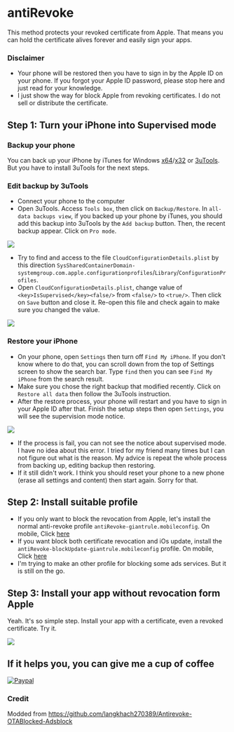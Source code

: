 # antiRevoke
This method protects your revoked certificate from Apple. That means you can hold the certificate alives forever and easily sign your apps.
### Disclaimer
* Your phone will be restored then you have to sign in by the Apple ID on your phone. If you forgot your Apple ID password, please stop here and just read for your knowledge.
*  I just show the way for block Apple from revoking certificates. I do not sell or distribute the certificate.
## Step 1: Turn your iPhone into Supervised mode
### Backup your phone
You can back up your iPhone by iTunes for Windows [x64](https://www.apple.com/itunes/download/win64/)/[x32](https://www.apple.com/itunes/download/win32/) or [3uTools](http://www.3u.com/). But you have to install 3uTools for the next steps.
### Edit backup by 3uTools
* Connect your phone to the computer
* Open 3uTools. Access `Tools box`, then click on `Backup/Restore`. In `all-data backups view`, if you backed up your phone by iTunes, you should add this backup into 3uTools by the `Add backup` button. Then, the recent backup appear. Click on `Pro mode`.

![](https://github.com/giantrule/antiRevoke/raw/master/imgs/01.jpg)

* Try to find and access to the file `CloudConfigurationDetails.plist` by this direction `SysSharedContainerDomain-systemgroup.com.apple.configurationprofiles`/`Library`/`ConfigurationProfiles`.
* Open `CloudConfigurationDetails.plist`, change value of `<key>IsSupervised</key><false/>` from `<false/>` to `<true/>`. Then click on `Save` button and close it. Re-open this file and check again to make sure you changed the value.

![](https://github.com/giantrule/antiRevoke/raw/master/imgs/02.jpg)

### Restore your iPhone
* On your phone, open `Settings` then turn off `Find My iPhone`. If you don't know where to do that, you can scroll down from the top of Settings screen to show the search bar. Type `find` then you can see `Find My iPhone` from the search result.
* Make sure you chose the right backup that modified recently. Click on `Restore all data` then follow the 3uTools instruction.
* After the restore process, your phone will restart and you have to sign in your Apple ID after that. Finish the setup steps then open `Settings`, you will see the supervision mode notice.

![](https://github.com/giantrule/antiRevoke/raw/master/imgs/03.png)

* If the process is fail, you can not see the notice about supervised mode. I have no idea about this error. I tried for my friend many times but I can not figure out what is the reason. My advice is repeat the whole process from backing up, editing backup then restoring.
* If it still didn't work. I think you should reset your phone to a new phone (erase all settings and content) then start again. Sorry for that.

## Step 2: Install suitable profile
* If you only want to block the revocation from Apple, let's install the normal anti-revoke profile `antiRevoke-giantrule.mobileconfig`. On mobile, Click [here](https://raw.githubusercontent.com/giantrule/antiRevoke/master/antiRevoke-giantrule.mobileconfig)
* If you want block both certificate revocation and iOs update, install the `antiRevoke-blockUpdate-giantrule.mobileconfig` profile. On mobile, Click [here](https://raw.githubusercontent.com/giantrule/antiRevoke/master/antiRevoke-blockUpdate-giantrule.mobileconfig)
* I'm trying to make an other profile for blocking some ads services. But it is still on the go.
## Step 3: Install your app without revocation form Apple
Yeah. It's so simple step. Install your app with a certificate, even a revoked certificate. Try it.

![](https://github.com/giantrule/antiRevoke/raw/master/imgs/04.png)

## If it helps you, you can give me a cup of coffee
[![Paypal](https://www.paypalobjects.com/en_US/i/btn/btn_donateCC_LG.gif)](https://paypal.me/ltn119412)

### Credit
Modded from https://github.com/langkhach270389/Antirevoke-OTABlocked-Adsblock

